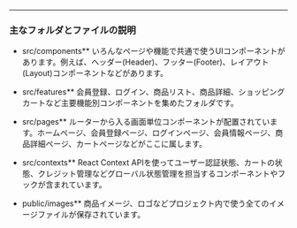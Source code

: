 
---

### 主なフォルダとファイルの説明

- src/components**
 いろんなページや機能で共通で使うUIコンポーネントがあります。例えば、ヘッダー(Header)、フッター(Footer)、レイアウト(Layout)コンポーネントなどがあります。

- src/features**
 会員登録、ログイン、商品リスト、商品詳細、ショッピングカートなど主要機能別コンポーネントを集めたフォルダです。

- src/pages**
 ルーターから入る画面単位コンポーネントが配置されています。ホームページ、会員登録ページ、ログインページ、会員情報ページ、商品詳細ページ、カートページなどがここに属します。

- src/contexts**
 React Context APIを使ってユーザー認証状態、カートの状態、クレジット管理などグローバル状態管理を担当するコンポーネントやフックが含まれています。

- public/images**
 商品イメージ、ロゴなどプロジェクト内で使う全てのイメージファイルが保存されています。





